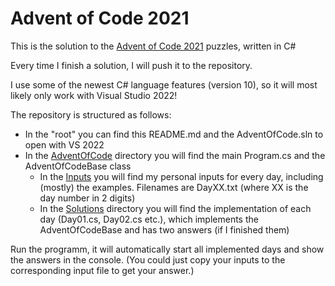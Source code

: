 # Advent of Code 2021

This is the solution to the [Advent of Code 2021](https://adventofcode.com/2021/about) puzzles, written in C#

Every time I finish a solution, I will push it to the repository.

I use some of the newest C# language features (version 10), so it will most likely only work with Visual Studio 2022!

The repository is structured as follows:

* In the "root" you can find this README.md and the AdventOfCode.sln to open with VS 2022
* In the [AdventOfCode](https://github.com/Lakritzator/AdventOfCode2021/tree/main/AdventOfCode) directory you will find the main Program.cs and the AdventOfCodeBase class
  * In the [Inputs](https://github.com/Lakritzator/AdventOfCode2021/tree/main/AdventOfCode/Inputs) you will find my personal inputs for every day, including (mostly) the examples. Filenames are DayXX.txt (where XX is the day number in 2 digits)
  * In the [Solutions](https://github.com/Lakritzator/AdventOfCode2021/tree/main/AdventOfCode/Solutions) directory you will find the implementation of each day (Day01.cs, Day02.cs etc.), which implements the AdventOfCodeBase and has two answers (if I finished them)

Run the programm, it will automatically start all implemented days and show the answers in the console.
(You could just copy your inputs to the corresponding input file to get your answer.)
